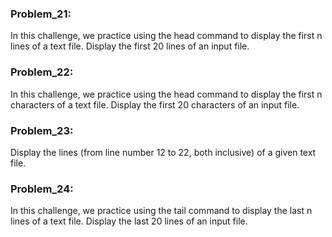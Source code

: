 ### Problem_21:
In this challenge, we practice using the head command to display the first n lines of a text file. Display the first 20 lines of an input file.

### Problem_22:
In this challenge, we practice using the head command to display the first n characters of a text file. Display the first 20 characters of an input file.

### Problem_23:
Display the lines (from line number 12 to 22, both inclusive) of a given text file.

### Problem_24:
In this challenge, we practice using the tail command to display the last n lines of a text file. Display the last 20 lines of an input file.
